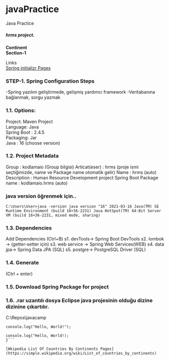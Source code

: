 # javaPractice
Java Practice
##### hrms project.
**Continent**</br>
**Section-1**</br>

Links </br>
[Spring initializr Pages](https://start.spring.io/)</br>


### STEP-1. Spring Configuration Steps</br>
-Spring yazılım geliştirmede, gelişmiş yardımcı framework
-Veritabanına bağlanmak, sorgu yazmak</br>


### 1.1. Options:
Project: Maven Project</br>
Language: Java</br>
Spring Boot : 2.4.5</br>
Packaging: Jar</br>
Java : 16 (choose version)</br>

### 1.2. Project Metadata
Group : kodlamaio (Group bilgisi)
Articat(eser) : hrms (proje ismi seçtiğimizde, name ve Package name otomatik gelir)
Name : hrms (auto)
Description : Human Resource Development project Spring Boot
Package name : kodlamaio.hrms  (auto)

### java version öğrenmek için..
`C:\Users\User>java -version
java version "16" 2021-03-16
Java(TM) SE Runtime Environment (build 16+36-2231)
Java HotSpot(TM) 64-Bit Server VM (build 16+36-2231, mixed mode, sharing)`</br>

### 1.3. Dependencies
Add Dependencies (Ctrl+B) 
s1. devTools→ Spring Boot DevTools
s2. lombok → (getter-setter için)
s3. web service → Spring Web Services(WEB)
s4. data jpa→ Spring Data JPA (SQL)
s5. postgre→ PostgreSQL Driver (SQL) 

### 1.4. Generate 
(Ctrl + enter)

### 1.5. Download Spring Package for project

### 1.6. .rar uzantılı dosya Eclipse java projesinin olduğu dizine dizinine çıkartılır. 
C:\Repos\javacamp 


`console.log("Hello, World!");`

```function (){
console.log("Hello, World!);
}```

[Wkipedia List Of Countries By Continents Pages](https://simple.wikipedia.org/wiki/List_of_countries_by_continents)
